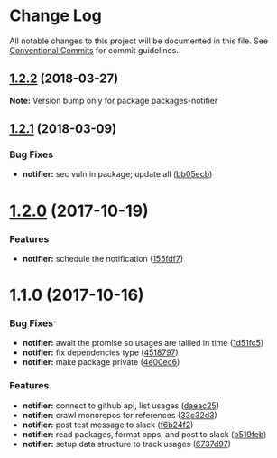 # Change Log

All notable changes to this project will be documented in this file.
See [Conventional Commits](https://conventionalcommits.org) for commit guidelines.

<a name="1.2.2"></a>
## [1.2.2](https://github.com/pluralsight/design-system/compare/packages-notifier@1.2.1...packages-notifier@1.2.2) (2018-03-27)




**Note:** Version bump only for package packages-notifier

<a name="1.2.1"></a>
## [1.2.1](https://github.com/pluralsight/design-system/compare/packages-notifier@1.2.0...packages-notifier@1.2.1) (2018-03-09)


### Bug Fixes

* **notifier:** sec vuln in package; update all ([bb05ecb](https://github.com/pluralsight/design-system/commit/bb05ecb))




<a name="1.2.0"></a>
# [1.2.0](https://github.com/pluralsight/design-system/compare/packages-notifier@1.1.0...packages-notifier@1.2.0) (2017-10-19)


### Features

* **notifier:** schedule the notification ([155fdf7](https://github.com/pluralsight/design-system/commit/155fdf7))




<a name="1.1.0"></a>
# 1.1.0 (2017-10-16)


### Bug Fixes

* **notifier:** await the promise so usages are tallied in time ([1d51fc5](https://github.com/pluralsight/design-system/commit/1d51fc5))
* **notifier:** fix dependencies type ([4518797](https://github.com/pluralsight/design-system/commit/4518797))
* **notifier:** make package private ([4e00ec6](https://github.com/pluralsight/design-system/commit/4e00ec6))


### Features

* **notifier:** connect to github api, list usages ([daeac25](https://github.com/pluralsight/design-system/commit/daeac25))
* **notifier:** crawl monorepos for references ([33c32d3](https://github.com/pluralsight/design-system/commit/33c32d3))
* **notifier:** post test message to slack ([f6b24f2](https://github.com/pluralsight/design-system/commit/f6b24f2))
* **notifier:** read packages, format opps, and post to slack ([b519feb](https://github.com/pluralsight/design-system/commit/b519feb))
* **notifier:** setup data structure to track usages ([6737d97](https://github.com/pluralsight/design-system/commit/6737d97))

